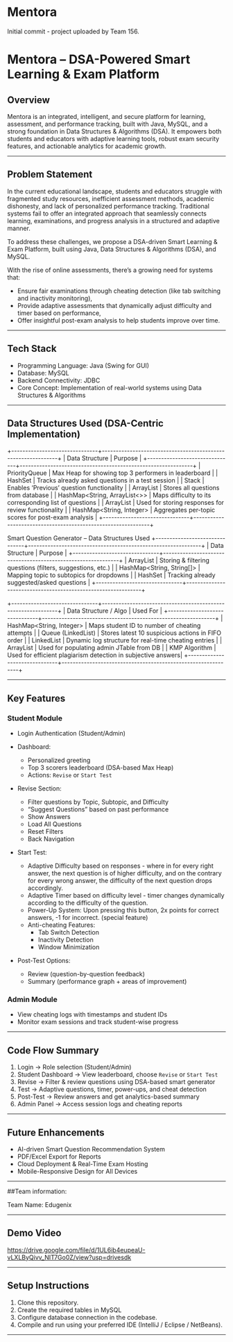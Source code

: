 # Mentora
Initial commit - project uploaded by Team 156.

# Mentora – DSA-Powered Smart Learning & Exam Platform

## Overview

Mentora is an integrated, intelligent, and secure platform for learning, assessment, and performance tracking, built with Java, MySQL, and a strong foundation in Data Structures & Algorithms (DSA). It empowers both students and educators with adaptive learning tools, robust exam security features, and actionable analytics for academic growth.

---

## Problem Statement

In the current educational landscape, students and educators struggle with fragmented study resources, inefficient assessment methods, academic dishonesty, and lack of personalized performance tracking. Traditional systems fail to offer an integrated approach that seamlessly connects learning, examinations, and progress analysis in a structured and adaptive manner.

To address these challenges, we propose a DSA-driven Smart Learning & Exam Platform, built using Java, Data Structures & Algorithms (DSA), and MySQL.

With the rise of online assessments, there’s a growing need for systems that:
- Ensure fair examinations through cheating detection (like tab switching and inactivity monitoring),
- Provide adaptive assessments that dynamically adjust difficulty and timer based on performance,
- Offer insightful post-exam analysis to help students improve over time.

---

## Tech Stack

- Programming Language: Java (Swing for GUI)
- Database: MySQL
- Backend Connectivity: JDBC
- Core Concept: Implementation of real-world systems using Data Structures & Algorithms

---

## Data Structures Used (DSA-Centric Implementation)
+-------------------------------+--------------------------------------------------------------+
| Data Structure                | Purpose                                                      |
+-------------------------------+--------------------------------------------------------------+
| PriorityQueue<Question>       | Max Heap for showing top 3 performers in leaderboard         |
| HashSet<Integer>              | Tracks already asked questions in a test session             |
| Stack<QuestionState>          | Enables ‘Previous’ question functionality                    |
| ArrayList<Question>           | Stores all questions from database                           |
| HashMap<String, ArrayList<>>  | Maps difficulty to its corresponding list of questions       |
| ArrayList<QuestionState>      | Used for storing responses for review functionality          |
| HashMap<String, Integer>      | Aggregates per-topic scores for post-exam analysis           |
+-------------------------------+--------------------------------------------------------------+

 Smart Question Generator – Data Structures Used
+-------------------------------+--------------------------------------------------------------+
| Data Structure                | Purpose                                                      |
+-------------------------------+--------------------------------------------------------------+
| ArrayList<Question>           | Storing & filtering questions (filters, suggestions, etc.)   |
| HashMap<String, String[]>     | Mapping topic to subtopics for dropdowns                     |
| HashSet<Integer>              | Tracking already suggested/asked questions                   |
+-------------------------------+--------------------------------------------------------------+

+-------------------------------+--------------------------------------------------------------+
| Data Structure / Algo         | Used For                                                     |
+-------------------------------+--------------------------------------------------------------+
| HashMap<String, Integer>      | Maps student ID to number of cheating attempts               |
| Queue<String> (LinkedList)    | Stores latest 10 suspicious actions in FIFO order            |
| LinkedList<CheatingLog>       | Dynamic log structure for real-time cheating entries         |
| ArrayList<CheatingLog>        | Used for populating admin JTable from DB                     |
| KMP Algorithm                 | Used for efficient plagiarism detection in subjective answers|
+-------------------------------+--------------------------------------------------------------+

---

## Key Features

###  Student Module
- Login Authentication (Student/Admin)
- Dashboard:
  - Personalized greeting
  - Top 3 scorers leaderboard (DSA-based Max Heap)
  - Actions: `Revise` or `Start Test`

- Revise Section:
  - Filter questions by Topic, Subtopic, and Difficulty
  - “Suggest Questions” based on past performance
  - Show Answers
  - Load All Questions
  - Reset Filters
  - Back Navigation

- Start Test:
  - Adaptive Difficulty based on responses - where in for every right answer, the next question is of higher difficulty, and on the contrary for every wrong answer, the difficulty of the next question drops accordingly.
  - Adaptive Timer based on difficulty level - timer changes dynamically according to the difficulty of the question. 
  - Power-Up System: Upon pressing this button, 2x points for correct answers, -1 for incorrect. (special feature)
  - Anti-cheating Features:
    - Tab Switch Detection
    - Inactivity Detection
    - Window Minimization

- Post-Test Options:
  - Review (question-by-question feedback)
  - Summary (performance graph + areas of improvement)

### Admin Module
- View cheating logs with timestamps and student IDs
- Monitor exam sessions and track student-wise progress

---

## Code Flow Summary

1. Login → Role selection (Student/Admin)
2. Student Dashboard → View leaderboard, choose `Revise` or `Start Test`
3. Revise → Filter & review questions using DSA-based smart generator
4. Test → Adaptive questions, timer, power-ups, and cheat detection
5. Post-Test → Review answers and get analytics-based summary
6. Admin Panel → Access session logs and cheating reports

---

## Future Enhancements

- AI-driven Smart Question Recommendation System
- PDF/Excel Export for Reports
- Cloud Deployment & Real-Time Exam Hosting
- Mobile-Responsive Design for All Devices

---

##Team information:

Team Name: Edugenix  

---

## Demo Video

https://drive.google.com/file/d/1UL6ib4eupeaU-vLXLByQivv_NIT7Go0Z/view?usp=drivesdk

---

## Setup Instructions

1. Clone this repository.
2. Create the required tables in MySQL 
3. Configure database connection in the codebase.
4. Compile and run using your preferred IDE (IntelliJ / Eclipse / NetBeans).



---

